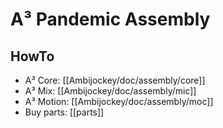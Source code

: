 # A³ Pandemic Assembly
## HowTo
- A³ Core: [[Ambijockey/doc/assembly/core]]
- A³ Mix: [[Ambijockey/doc/assembly/mic]]
- A³ Motion: [[Ambijockey/doc/assembly/moc]]
- Buy parts: [[parts]]
